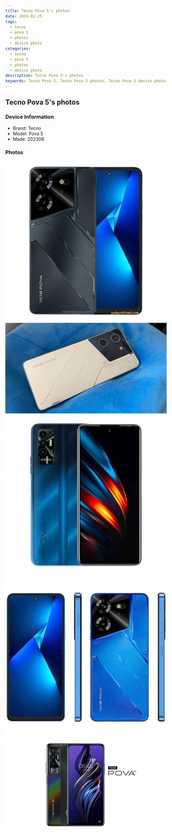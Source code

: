 ```yaml
---
title: Tecno Pova 5's photos
date: 2024-02-25
tags: 
  - tecno
  - pova 5
  - photos
  - device photo
categories: 
  - tecno
  - pova 5
  - photos
  - device photo
description: Tecno Pova 5's photos
keywords: Tecno Pova 5, Tecno Pova 5 photos, Tecno Pova 5 device photo
---
```


## Tecno Pova 5's photos

### Device Information

- Brand: Tecno
- Model: Pova 5
- Made: 202306

### Photos

![/images/best-assets/devices/tecno/tecno-pova-5/1.jpg](/images/best-assets/devices/tecno/tecno-pova-5/1.jpg)
![/images/best-assets/devices/tecno/tecno-pova-5/2.jpg](/images/best-assets/devices/tecno/tecno-pova-5/2.jpg)
![/images/best-assets/devices/tecno/tecno-pova-5/3.jpg](/images/best-assets/devices/tecno/tecno-pova-5/3.jpg)
![/images/best-assets/devices/tecno/tecno-pova-5/4.jpg](/images/best-assets/devices/tecno/tecno-pova-5/4.jpg)
![/images/best-assets/devices/tecno/tecno-pova-5/5.jpg](/images/best-assets/devices/tecno/tecno-pova-5/5.jpg)
